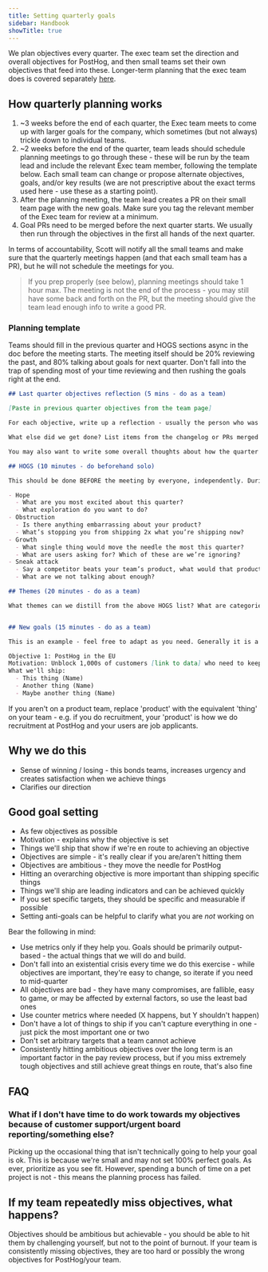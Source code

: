 ```yaml
---
title: Setting quarterly goals
sidebar: Handbook
showTitle: true
---
```


We plan objectives every quarter. The exec team set the direction and overall objectives for PostHog, and then small teams set their own objectives that feed into these. Longer-term planning that the exec team does is covered separately [here](/handbook/exec/annual-planning). 

## How quarterly planning works

1. ~3 weeks before the end of each quarter, the Exec team meets to come up with larger goals for the company, which sometimes (but not always) trickle down to individual teams.
2. ~2 weeks before the end of the quarter, team leads should schedule planning meetings to go through these - these will be run by the team lead and include the relevant Exec team member, following the template below. Each small team can change or propose alternate objectives, goals, and/or key results (we are not prescriptive about the exact terms used here - use these as a starting point). 
3. After the planning meeting, the team lead creates a PR on their small team page with the new goals. Make sure you tag the relevant member of the Exec team for review at a minimum.
4. Goal PRs need to be merged before the next quarter starts. We usually then run through the objectives in the first all hands of the next quarter.

In terms of accountability, Scott will notify all the small teams and make sure that the quarterly meetings happen (and that each small team has a PR), but he will not schedule the meetings for you. 

> If you prep properly (see below), planning meetings should take 1 hour max. The meeting is not the end of the process - you may still have some back and forth on the PR, but the meeting should give the team lead enough info to write a good PR. 

### Planning template

Teams should fill in the previous quarter and HOGS sections async in the doc before the meeting starts. The meeting itself should be 20% reviewing the past, and 80% talking about goals for next quarter. Don't fall into the trap of spending most of your time reviewing and then rushing the goals right at the end. 

```md
## Last quarter objectives reflection (5 mins - do as a team)

[Paste in previous quarter objectives from the team page]

For each objective, write up a reflection - usually the person who was the lead on the objective should do this, but some might be shared.

What else did we get done? List items from the changelog or PRs merged if they were significant items that deviated from the original goals (changing goals mid-quarter is okay!)

You may also want to write some overall thoughts about how the quarter generally went.

## HOGS (10 minutes - do beforehand solo)

This should be done BEFORE the meeting by everyone, independently. During the meeting, paste your items into the sections below. Spend 10 minutes in the meeting silently reading through everyone’s HOGS during the meeting.

- Hope
  - What are you most excited about this quarter?
  - What exploration do you want to do?
- Obstruction
  - Is there anything embarrassing about your product?
  - What’s stopping you from shipping 2x what you’re shipping now?
- Growth
  - What single thing would move the needle the most this quarter?
  - What are users asking for? Which of these are we’re ignoring?
- Sneak attack
  - Say a competitor beats your team’s product, what would that product do differently?
  - What are we not talking about enough?

## Themes (20 minutes - do as a team)

What themes can we distill from the above HOGS list? What are categories of things we should consider working on? What are other things we might want to consider?


## New goals (15 minutes - do as a team)

This is an example - feel free to adapt as you need. Generally it is a good idea to have at least one person's name against each thing for accountability even if multiple people work on it - shared goals usually results in less getting shipped. 

Objective 1: PostHog in the EU
Motivation: Unblock 1,000s of customers [link to data] who need to keep data in the EU but are not capable of self hosting.
What we'll ship:
  - This thing (Name)
  - Another thing (Name)
  - Maybe another thing (Name)
```  

If you aren't on a product team, replace 'product' with the equivalent 'thing' on your team - e.g. if you do recruitment, your 'product' is how we do recruitment at PostHog and your users are job applicants. 

## Why we do this

- Sense of winning / losing - this bonds teams, increases urgency and creates satisfaction when we achieve things
- Clarifies our direction

## Good goal setting

- As few objectives as possible
- Motivation - explains why the objective is set
- Things we'll ship that show if we're en route to achieving an objective
- Objectives are simple - it's really clear if you are/aren't hitting them
- Objectives are ambitious - they move the needle for PostHog
- Hitting an overarching objective is more important than shipping specific things
- Things we'll ship are leading indicators and can be achieved quickly
- If you set specific targets, they should be specific and measurable if possible
- Setting anti-goals can be helpful to clarify what you are _not_ working on

Bear the following in mind:

- Use metrics only if they help you. Goals should be primarily output-based - the actual things that we will do and build.
- Don't fall into an existential crisis every time we do this exercise - while objectives are important, they're easy to change, so iterate if you need to mid-quarter
- All objectives are bad - they have many compromises, are fallible, easy to game, or may be affected by external factors, so use the least bad ones
- Use counter metrics where needed (X happens, but Y shouldn't happen)
- Don't have a lot of things to ship if you can't capture everything in one - just pick the most important one or two
- Don't set arbitrary targets that a team cannot achieve
- Consistently hitting ambitious objectives over the long term is an important factor in the pay review process, but if you miss extremely tough objectives and still achieve great things en route, that's also fine

## FAQ

### What if I don't have time to do work towards my objectives because of customer support/urgent board reporting/something else?

Picking up the occasional thing that isn't technically going to help your goal is ok. This is because we're small and may not set 100% perfect goals. As ever, prioritize as you see fit. However, spending a bunch of time on a pet project is not - this means the planning process has failed. 

## If my team repeatedly miss objectives, what happens?

Objectives should be ambitious but achievable - you should be able to hit them by challenging yourself, but not to the point of burnout. If your team is consistently missing objectives, they are too hard or possibly the wrong objectives for PostHog/your team. 
